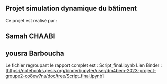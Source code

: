 ## Projet simulation dynamique du bâtiment 
Ce projet est réalisé par : 
## Samah CHAABI 
## yousra Barboucha 

Le fichier regroupant le rapport complet est : Script_final.ipynb
Lien Binder : [https://notebooks.gesis.org/binder/jupyter/user/dm4bem-2023-project-groupe2-co8ew7nu/doc/tree/Script_final.ipynb]

